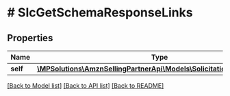 # # SlcGetSchemaResponseLinks

## Properties

Name | Type | Description | Notes
------------ | ------------- | ------------- | -------------
**self** | [**\MPSolutions\AmznSellingPartnerApi\Models\Solicitations\SlcLinkObject**](SlcLinkObject.md) |  |

[[Back to Model list]](../../README.md#models) [[Back to API list]](../../README.md#endpoints) [[Back to README]](../../README.md)
